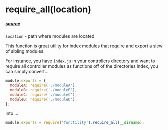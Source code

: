 # require_all(location)

##### [source](../../lib/require_all.js)

`location` - path where modules are located

This function is great utility for index modules that require and export a slew of sibling modules.

For instance, you have `index.js` in your controllers directory and want to require all controller modules as functions off of the directories index, you can simply convert...

```javascript
module.exports = {
  moduleA: require('./moduleA'),
  moduleB: require('./moduleB'),
  moduleC: require('./moduleC'),
  moduleD: require('./moduleD'),
};
```

Into ...

```javascript
module.exports = require('functility').require_all(__dirname);
```
